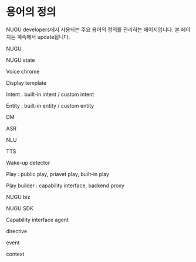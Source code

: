 # 용어의 정의

NUGU developers에서 사용되는 주요 용어의 정의를 관리하는 페이지입니다. 본 페이지는 계속해서 update됩니다. 

NUGU 

NUGU state

Voice chrome

Display template

Intent : built-in intent / custom intent

Entity : built-in entity / custom entity

DM

ASR

NLU

TTS

Wake-up detector

Play : public play, priavet play, built-in play

Play builder : capability interface, backend proxy

NUGU biz

NUGU SDK 

Capability interface agent

directive

event

context





